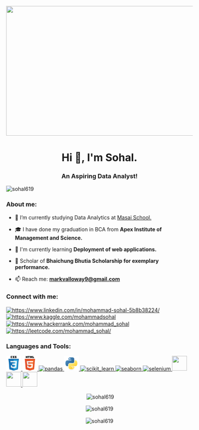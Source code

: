 <p align= "center">
    <img src='http://drive.google.com/uc?export=view&id=1JzMuCyIrIHSeq4RD5TXvinhxvnnXqj21' width=700 height=350>
</p>
<h1 align="center">Hi 👋, I'm Sohal.</h1>
<h3 align="center">An Aspiring Data Analyst!</h3>

<p align="left"> <img src="https://komarev.com/ghpvc/?username=sohal619&label=Profile%20views&color=0e75b6&style=flat" alt="sohal619" /> </p>

<h3 align="left">About me:</h3>

- 🔭 I’m currently studying Data Analytics at [Masai School.](https://www.masai.school/referral/vrlzbcp)

- 🎓 I have done my graduation in BCA from **Apex Institute of Management and Science.**

- 🌱 I'm currently learning **Deployment of web applications.**

- 🧾 Scholar of **Bhaichung Bhutia Scholarship for exemplary performance.**

- 📫 Reach me: **markvalloway9@gmail.com**

<h3 align="left">Connect with me:</h3>
<p align="left">
<a href="https://www.linkedin.com/in/mohammad-sohal-5b8b38224/" target="blank"><img align="center" src="https://raw.githubusercontent.com/rahuldkjain/github-profile-readme-generator/master/src/images/icons/Social/linked-in-alt.svg" alt="https://www.linkedin.com/in/mohammad-sohal-5b8b38224/" height="30" width="40" /></a>
<a href="https://www.kaggle.com/mohammadsohal" target="blank"><img align="center" src="https://raw.githubusercontent.com/rahuldkjain/github-profile-readme-generator/master/src/images/icons/Social/kaggle.svg" alt="https://www.kaggle.com/mohammadsohal" height="30" width="40" /></a>
<a href="https://www.hackerrank.com/mohammad_sohal" target="blank"><img align="center" src="https://raw.githubusercontent.com/rahuldkjain/github-profile-readme-generator/master/src/images/icons/Social/hackerrank.svg" alt="https://www.hackerrank.com/mohammad_sohal" height="30" width="40" /></a>
<a href="https://leetcode.com/mohammad_sohal/" target="blank"><img align="center" src="https://raw.githubusercontent.com/rahuldkjain/github-profile-readme-generator/master/src/images/icons/Social/leet-code.svg" alt="https://leetcode.com/mohammad_sohal/" height="30" width="40" /></a>
</p>

<h3 align="left">Languages and Tools:</h3>
<p align="left"> 
    <a href="https://www.w3schools.com/css/" target="_blank" rel="noreferrer"> 
        <img src="https://raw.githubusercontent.com/devicons/devicon/master/icons/css3/css3-original-wordmark.svg" alt="css3" width="40" height="40"/> 
    </a> 
    <a href="https://www.w3.org/html/" target="_blank" rel="noreferrer"> <img src="https://raw.githubusercontent.com/devicons/devicon/master/icons/html5/html5-original-wordmark.svg" alt="html5" width="40" height="40"/> 
    </a> 
    <a href="https://pandas.pydata.org/" target="_blank" rel="noreferrer"> 
        <img src="https://img.icons8.com/color/144/000000/pandas.png" alt="pandas" width="40" height="40"/> 
    </a> 
    <a href="https://www.python.org" target="_blank" rel="noreferrer"> 
        <img src="https://raw.githubusercontent.com/devicons/devicon/master/icons/python/python-original.svg" alt="python" width="40" height="40"/> 
    </a>
    <a href="https://scikit-learn.org/" target="_blank" rel="noreferrer"> 
        <img src="https://upload.wikimedia.org/wikipedia/commons/0/05/Scikit_learn_logo_small.svg" alt="scikit_learn" width="40" height="40"/>
    </a> 
    <a href="https://seaborn.pydata.org/" target="_blank" rel="noreferrer"> 
        <img src="https://seaborn.pydata.org/_images/logo-mark-lightbg.svg" alt="seaborn" width="40" height="40"/>
    </a> 
    <a href="https://www.selenium.dev" target="_blank" rel="noreferrer">
        <img src="https://raw.githubusercontent.com/detain/svg-logos/780f25886640cef088af994181646db2f6b1a3f8/svg/selenium-logo.svg" alt="selenium" width="40" height="40"/>
    </a>
    <a href='https://www.microsoft.com/en/microsoft-365/excel'>
        <img src="https://img.icons8.com/fluency/48/null/microsoft-excel-2019.png" width="40" height="40" />
    </a>
    <a href='https://www.microsoft.com/en-us/sql-server'>
        <img src="https://img.icons8.com/color/48/null/microsoft-sql-server.png" width="40" height="40" />
    </a>
    <a href='https://www.tableau.com/'>
        <img src="https://img.icons8.com/color/48/null/tableau-software.png" width="40" height="40" />
    </a>
</p>

<p align="center">&nbsp;<img align="center" src="https://github-readme-stats.vercel.app/api/top-langs/?username=sohal619&hide_border=false&include_all_commits=false&count_private=false&layout=compact" alt="sohal619" /></p>
<p align="center"><img align="center" src="https://github-readme-stats.vercel.app/api?username=sohal619&hide_border=false&include_all_commits=false&count_private=false" alt="sohal619" fill="#fsdfsd" /></p>
<p align="center"><img align="center" src="https://github-readme-streak-stats.herokuapp.com/?user=sohal619&hide_border=false" alt="sohal619" /></p>



